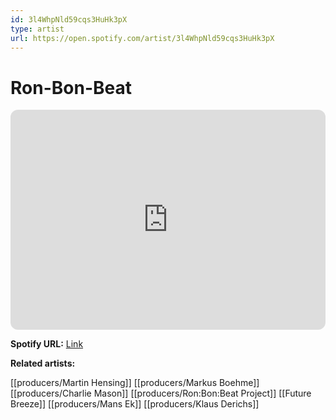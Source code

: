 ```yaml
---
id: 3l4WhpNld59cqs3HuHk3pX
type: artist
url: https://open.spotify.com/artist/3l4WhpNld59cqs3HuHk3pX
---
```

# Ron-Bon-Beat

<iframe style="border-radius:12px" src="https://open.spotify.com/embed/artist/3l4WhpNld59cqs3HuHk3pX" width="100%" height="352" frameBorder="0" allowfullscreen="" allow="autoplay; clipboard-write; encrypted-media; fullscreen; picture-in-picture" loading="lazy"></iframe>

**Spotify URL:** [Link](https://open.spotify.com/artist/3l4WhpNld59cqs3HuHk3pX)

**Related artists:**

[[producers/Martin Hensing]]
[[producers/Markus Boehme]]
[[producers/Charlie Mason]]
[[producers/Ron:Bon:Beat Project]]
[[Future Breeze]]
[[producers/Mans Ek]]
[[producers/Klaus Derichs]]
